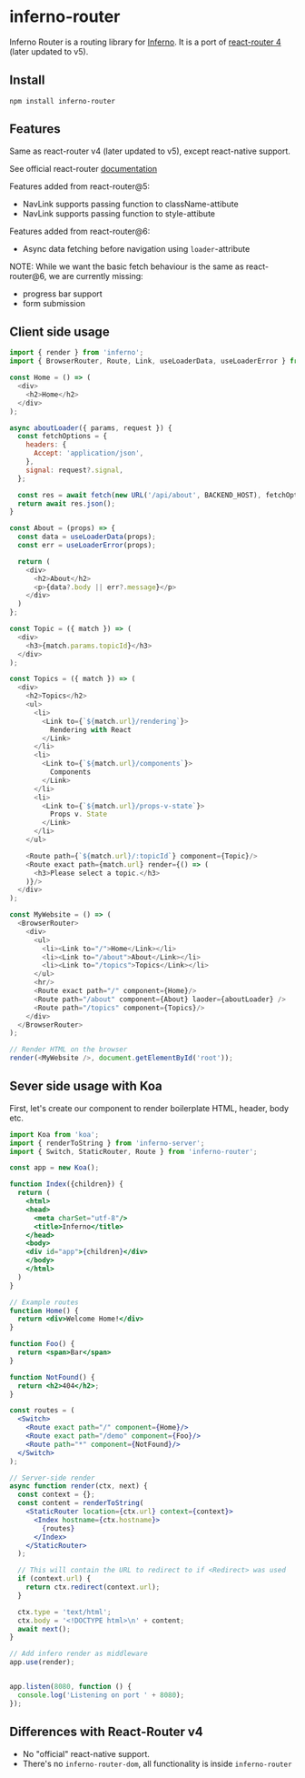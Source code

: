# inferno-router

Inferno Router is a routing library for [Inferno](https://github.com/infernojs/inferno). It is a port of [react-router 4](https://v5.reactrouter.com/web/guides/quick-start) (later updated to v5).

## Install

```
npm install inferno-router
```

## Features

Same as react-router v4 (later updated to v5), except react-native support.

See official react-router [documentation](https://v5.reactrouter.com/web/guides/philosophy)

Features added from react-router@5:
- NavLink supports passing function to className-attibute
- NavLink supports passing function to style-attibute

Features added from react-router@6:
- Async data fetching before navigation using `loader`-attribute

NOTE: While we want the basic fetch behaviour is the same as react-router@6, we are currently missing:
- progress bar support
- form submission

## Client side usage

```js
import { render } from 'inferno';
import { BrowserRouter, Route, Link, useLoaderData, useLoaderError } from 'inferno-router';

const Home = () => (
  <div>
    <h2>Home</h2>
  </div>
);

async aboutLoader({ params, request }) {
  const fetchOptions = {
    headers: {
      Accept: 'application/json',
    },
    signal: request?.signal,
  };

  const res = await fetch(new URL('/api/about', BACKEND_HOST), fetchOptions);
  return await res.json();
}

const About = (props) => {
  const data = useLoaderData(props);
  const err = useLoaderError(props);

  return (
    <div>
      <h2>About</h2>
      <p>{data?.body || err?.message}</p>
    </div>
  )
};

const Topic = ({ match }) => (
  <div>
    <h3>{match.params.topicId}</h3>
  </div>
);

const Topics = ({ match }) => (
  <div>
    <h2>Topics</h2>
    <ul>
      <li>
        <Link to={`${match.url}/rendering`}>
          Rendering with React
        </Link>
      </li>
      <li>
        <Link to={`${match.url}/components`}>
          Components
        </Link>
      </li>
      <li>
        <Link to={`${match.url}/props-v-state`}>
          Props v. State
        </Link>
      </li>
    </ul>

    <Route path={`${match.url}/:topicId`} component={Topic}/>
    <Route exact path={match.url} render={() => (
      <h3>Please select a topic.</h3>
    )}/>
  </div>
);

const MyWebsite = () => (
  <BrowserRouter>
    <div>
      <ul>
        <li><Link to="/">Home</Link></li>
        <li><Link to="/about">About</Link></li>
        <li><Link to="/topics">Topics</Link></li>
      </ul>
      <hr/>
      <Route exact path="/" component={Home}/>
      <Route path="/about" component={About} laoder={aboutLoader} />
      <Route path="/topics" component={Topics}/>
    </div>
  </BrowserRouter>
);

// Render HTML on the browser
render(<MyWebsite />, document.getElementById('root'));
```


## Sever side usage with Koa

First, let's create our component to render boilerplate HTML, header, body etc.

```jsx
import Koa from 'koa';
import { renderToString } from 'inferno-server';
import { Switch, StaticRouter, Route } from 'inferno-router';

const app = new Koa();

function Index({children}) {
  return (
    <html>
    <head>
      <meta charSet="utf-8"/>
      <title>Inferno</title>
    </head>
    <body>
    <div id="app">{children}</div>
    </body>
    </html>
  )
}

// Example routes
function Home() {
  return <div>Welcome Home!</div>
}

function Foo() {
  return <span>Bar</span>
}

function NotFound() {
  return <h2>404</h2>;
}

const routes = (
  <Switch>
    <Route exact path="/" component={Home}/>
    <Route exact path="/demo" component={Foo}/>
    <Route path="*" component={NotFound}/>
  </Switch>
);

// Server-side render
async function render(ctx, next) {
  const context = {};
  const content = renderToString(
    <StaticRouter location={ctx.url} context={context}>
      <Index hostname={ctx.hostname}>
        {routes}
      </Index>
    </StaticRouter>
  );

  // This will contain the URL to redirect to if <Redirect> was used
  if (context.url) {
    return ctx.redirect(context.url);
  }

  ctx.type = 'text/html';
  ctx.body = '<!DOCTYPE html>\n' + content;
  await next();
}

// Add infero render as middleware
app.use(render);


app.listen(8080, function () {
  console.log('Listening on port ' + 8080);
});

```


## Differences with React-Router v4

* No "official" react-native support.
* There's no `inferno-router-dom`, all functionality is inside `inferno-router`
